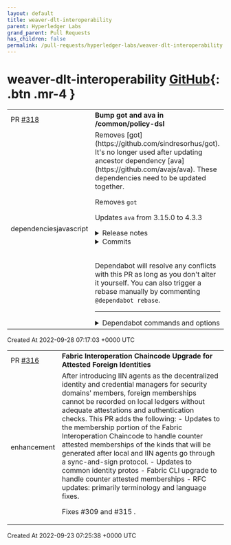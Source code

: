 ```yaml
---
layout: default
title: weaver-dlt-interoperability
parent: Hyperledger Labs
grand_parent: Pull Requests
has_children: false
permalink: /pull-requests/hyperledger-labs/weaver-dlt-interoperability
---
```


# weaver-dlt-interoperability <span class="fs-3 right-align">[GitHub](https://github.com/hyperledger-labs/weaver-dlt-interoperability){: .btn .mr-4 }</span>


<div>
    <table>
        <tr>
            <td>
                PR <a href="https://github.com/hyperledger-labs/weaver-dlt-interoperability/pull/318" class=".btn">#318</a>
            </td>
            <td>
                <b>
                    Bump got and ava in /common/policy-dsl
                </b>
            </td>
        </tr>
        <tr>
            <td>
                <span class="chip">dependencies</span><span class="chip">javascript</span>
            </td>
            <td>
                Removes [got](https://github.com/sindresorhus/got). It's no longer used after updating ancestor dependency [ava](https://github.com/avajs/ava). These dependencies need to be updated together.

Removes `got`

Updates `ava` from 3.15.0 to 4.3.3
<details>
<summary>Release notes</summary>
<p><em>Sourced from <a href="https://github.com/avajs/ava/releases">ava's releases</a>.</em></p>
<blockquote>
<h2>v4.3.3</h2>
<p>Add compatibility with Node.js 18.8, thanks <a href="https://github.com/Brooooooklyn"><code>@​Brooooooklyn</code></a> <a href="https://github-redirect.dependabot.com/avajs/ava/issues/3091">#3091</a>.</p>
<p><strong>Full Changelog</strong>: <a href="https://github.com/avajs/ava/compare/v4.3.1...v4.3.3">https://github.com/avajs/ava/compare/v4.3.1...v4.3.3</a></p>
<h2>v4.3.1</h2>
<h2>What's Changed</h2>
<ul>
<li>When translating line numbers, check whether the source map entry has original values in <a href="https://github-redirect.dependabot.com/avajs/ava/pull/3061">avajs/ava#3061</a></li>
<li>Report error when parsing for line number selection in <a href="https://github-redirect.dependabot.com/avajs/ava/pull/3062">avajs/ava#3062</a></li>
</ul>
<h2>New Contributors</h2>
<ul>
<li><a href="https://github.com/ericcornelissen"><code>@​ericcornelissen</code></a> made their first contribution in <a href="https://github-redirect.dependabot.com/avajs/ava/pull/3048">avajs/ava#3048</a></li>
<li><a href="https://github.com/AlencarGabriel"><code>@​AlencarGabriel</code></a> made their first contribution in <a href="https://github-redirect.dependabot.com/avajs/ava/pull/3051">avajs/ava#3051</a></li>
<li><a href="https://github.com/binyamin"><code>@​binyamin</code></a> made their first contribution in <a href="https://github-redirect.dependabot.com/avajs/ava/pull/3028">avajs/ava#3028</a></li>
</ul>
<p><strong>Full Changelog</strong>: <a href="https://github.com/avajs/ava/compare/v4.3.0...v4.3.1">https://github.com/avajs/ava/compare/v4.3.0...v4.3.1</a></p>
<h2>v4.3.0</h2>
<h2>What's Changed</h2>
<ul>
<li>We're now shipping type definitions compatible with TypeScript 4.7, by <a href="https://github.com/RebeccaStevens"><code>@​RebeccaStevens</code></a> in <a href="https://github-redirect.dependabot.com/avajs/ava/pull/3024">avajs/ava#3024</a></li>
<li><code>throws</code> and <code>throwsAsync</code> assertions now take a function to test error messages, by <a href="https://github.com/il3ven"><code>@​il3ven</code></a> in <a href="https://github-redirect.dependabot.com/avajs/ava/pull/2995">avajs/ava#2995</a></li>
<li>Test failure summaries no longer duplicate <code>t.log()</code> messages, by <a href="https://github.com/il3ven"><code>@​il3ven</code></a> in <a href="https://github-redirect.dependabot.com/avajs/ava/pull/3013">avajs/ava#3013</a></li>
<li>The number of timed-out tests is printed at the end of a run, by <a href="https://github.com/il3ven"><code>@​il3ven</code></a> in <a href="https://github-redirect.dependabot.com/avajs/ava/pull/3021">avajs/ava#3021</a></li>
<li>We've documented how to load multiple instances of the same &quot;shared&quot; worker, by <a href="https://github.com/codetheweb"><code>@​codetheweb</code></a> in <a href="https://github-redirect.dependabot.com/avajs/ava/pull/3009">avajs/ava#3009</a></li>
<li>Links to translated documentation have been updated, by <a href="https://github.com/forresst"><code>@​forresst</code></a> in <a href="https://github-redirect.dependabot.com/avajs/ava/pull/3037">avajs/ava#3037</a></li>
<li>Node.js 17 has been removed from the test matrix, and Node.js 18 added in <a href="https://github-redirect.dependabot.com/avajs/ava/pull/3039">avajs/ava#3039</a></li>
</ul>
<p><strong>Full Changelog</strong>: <a href="https://github.com/avajs/ava/compare/v4.2.0...v4.3.0">https://github.com/avajs/ava/compare/v4.2.0...v4.3.0</a></p>
<h2>v4.2.0</h2>
<h2>What's Changed</h2>
<ul>
<li>Update Babel recipe for AVA 4 by <a href="https://github.com/il3ven"><code>@​il3ven</code></a> in <a href="https://github-redirect.dependabot.com/avajs/ava/pull/3000">avajs/ava#3000</a></li>
<li>Document how GitHub Actions can be configured for parallel builds by <a href="https://github.com/codetheweb"><code>@​codetheweb</code></a> in <a href="https://github-redirect.dependabot.com/avajs/ava/pull/3007">avajs/ava#3007</a></li>
<li>Allow parallel builds to be disabled by <a href="https://github.com/il3ven"><code>@​il3ven</code></a> in <a href="https://github-redirect.dependabot.com/avajs/ava/pull/3001">avajs/ava#3001</a></li>
<li>Improve typing of teardown methods by <a href="https://github.com/novemberborn"><code>@​novemberborn</code></a> in <a href="https://github-redirect.dependabot.com/avajs/ava/pull/3003">avajs/ava#3003</a></li>
</ul>
<h2>New Contributors</h2>
<ul>
<li><a href="https://github.com/mefengl"><code>@​mefengl</code></a> made their first contribution in <a href="https://github-redirect.dependabot.com/avajs/ava/pull/2999">avajs/ava#2999</a></li>
<li><a href="https://github.com/il3ven"><code>@​il3ven</code></a> made their first contribution in <a href="https://github-redirect.dependabot.com/avajs/ava/pull/3000">avajs/ava#3000</a></li>
<li><a href="https://github.com/codetheweb"><code>@​codetheweb</code></a> made their first contribution in <a href="https://github-redirect.dependabot.com/avajs/ava/pull/3007">avajs/ava#3007</a></li>
</ul>
<p><strong>Full Changelog</strong>: <a href="https://github.com/avajs/ava/compare/v4.1.0...v4.2.0">https://github.com/avajs/ava/compare/v4.1.0...v4.2.0</a></p>
<h2>v4.1.0</h2>
<h2>New features</h2>
<!-- raw HTML omitted -->
</blockquote>
<p>... (truncated)</p>
</details>
<details>
<summary>Commits</summary>
<ul>
<li><a href="https://github.com/avajs/ava/commit/a1347a58f3b9ab4faf595b86e65790e6b6ec127b"><code>a1347a5</code></a> 4.3.3</li>
<li><a href="https://github.com/avajs/ava/commit/6b78f4938ed04e5e3012eb28d8cbecdf10bbc293"><code>6b78f49</code></a> Handle <code>null</code> source maps during line number selection</li>
<li><a href="https://github.com/avajs/ava/commit/c37ea84449d504735637592e4335fb7909ebb6e4"><code>c37ea84</code></a> Test with AVA 4.3.2</li>
<li><a href="https://github.com/avajs/ava/commit/6d93de52854df88d8ab82ec574b313017f2c8bf2"><code>6d93de5</code></a> 4.3.2</li>
<li><a href="https://github.com/avajs/ava/commit/e81f5bdf7a176180d50755853ebcc6d1b6293025"><code>e81f5bd</code></a> Handle findSourceMap returning null since Node.js 18.8.0</li>
<li><a href="https://github.com/avajs/ava/commit/53e570998bcbee584701c271aa7478825895c35b"><code>53e5709</code></a> 4.3.1</li>
<li><a href="https://github.com/avajs/ava/commit/d57c76c47687e61c38e059ea6442d92b4a9404fa"><code>d57c76c</code></a> Report error when parsing for line number selection</li>
<li><a href="https://github.com/avajs/ava/commit/357234260afc49646cddc2e9253f2740dd25d8e6"><code>3572342</code></a> When translating line numbers, check whether the source map entry has origina...</li>
<li><a href="https://github.com/avajs/ava/commit/ac0d75d05d28e511b1b3654b09d11d602e360179"><code>ac0d75d</code></a> Document that AVA 4 cannot be run globally</li>
<li><a href="https://github.com/avajs/ava/commit/26a2e5d56a21e014edba382191d6c0a16444d880"><code>26a2e5d</code></a> Remove mentions of &quot;callback mode&quot; from docs</li>
<li>Additional commits viewable in <a href="https://github.com/avajs/ava/compare/v3.15.0...v4.3.3">compare view</a></li>
</ul>
</details>
<br />


Dependabot will resolve any conflicts with this PR as long as you don't alter it yourself. You can also trigger a rebase manually by commenting `@dependabot rebase`.

[//]: # (dependabot-automerge-start)
[//]: # (dependabot-automerge-end)

---

<details>
<summary>Dependabot commands and options</summary>
<br />

You can trigger Dependabot actions by commenting on this PR:
- `@dependabot rebase` will rebase this PR
- `@dependabot recreate` will recreate this PR, overwriting any edits that have been made to it
- `@dependabot merge` will merge this PR after your CI passes on it
- `@dependabot squash and merge` will squash and merge this PR after your CI passes on it
- `@dependabot cancel merge` will cancel a previously requested merge and block automerging
- `@dependabot reopen` will reopen this PR if it is closed
- `@dependabot close` will close this PR and stop Dependabot recreating it. You can achieve the same result by closing it manually
- `@dependabot ignore this major version` will close this PR and stop Dependabot creating any more for this major version (unless you reopen the PR or upgrade to it yourself)
- `@dependabot ignore this minor version` will close this PR and stop Dependabot creating any more for this minor version (unless you reopen the PR or upgrade to it yourself)
- `@dependabot ignore this dependency` will close this PR and stop Dependabot creating any more for this dependency (unless you reopen the PR or upgrade to it yourself)
- `@dependabot use these labels` will set the current labels as the default for future PRs for this repo and language
- `@dependabot use these reviewers` will set the current reviewers as the default for future PRs for this repo and language
- `@dependabot use these assignees` will set the current assignees as the default for future PRs for this repo and language
- `@dependabot use this milestone` will set the current milestone as the default for future PRs for this repo and language

You can disable automated security fix PRs for this repo from the [Security Alerts page](https://github.com/hyperledger-labs/weaver-dlt-interoperability/network/alerts).

</details>
            </td>
        </tr>
    </table>
    <div class="right-align">
        Created At 2022-09-28 07:17:03 +0000 UTC
    </div>
</div>

<div>
    <table>
        <tr>
            <td>
                PR <a href="https://github.com/hyperledger-labs/weaver-dlt-interoperability/pull/316" class=".btn">#316</a>
            </td>
            <td>
                <b>
                    Fabric Interoperation Chaincode Upgrade for Attested Foreign Identities
                </b>
            </td>
        </tr>
        <tr>
            <td>
                <span class="chip">enhancement</span>
            </td>
            <td>
                After introducing IIN agents as the decentralized identity and credential managers for security domains' members, foreign memberships cannot be recorded on local ledgers without adequate attestations and authentication checks. This PR adds the following:
- Updates to the membership portion of the Fabric Interoperation Chaincode to handle counter attested memberships of the kinds that will be generated after local and IIN agents go through a sync-and-sign protocol.
- Updates to common identity protos
- Fabric CLI upgrade to handle counter attested memberships
- RFC updates: primarily terminology and language fixes.

Fixes #309 and #315 .
            </td>
        </tr>
    </table>
    <div class="right-align">
        Created At 2022-09-23 07:25:38 +0000 UTC
    </div>
</div>

